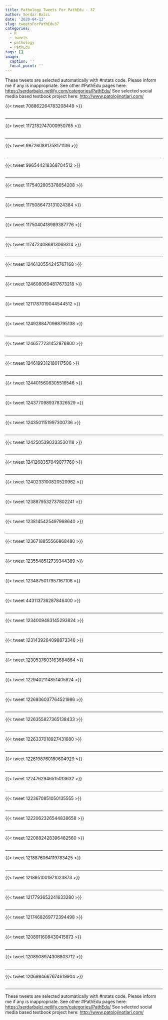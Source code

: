 ```yaml
---
title: Pathology Tweets For PathEdu - 37
author: Serdar Balci
date: '2020-04-13'
slug: tweetsForPathEdu37
categories:
  - R
  - tweets
  - pathology
  - PathEdu
tags: []
image:
  caption: ''
  focal_point: ''
---
```



These tweets are selected automatically with #rstats code. Please inform me if any is inappropriate.
See other #PathEdu pages here: https://serdarbalci.netlify.com/categories/PathEdu/ 
See selected social media based textbook project here: http://www.patolojinotlari.com/

{{< tweet 708862264783208449 >}}
<br>
<br>
<hr>
{{< tweet 1172182747000950785 >}}
<br>
<br>
<hr>
{{< tweet 997260881758171136 >}}
<br>
<br>
<hr>
{{< tweet 996544218368704512 >}}
<br>
<br>
<hr>
{{< tweet 1175402805378654208 >}}
<br>
<br>
<hr>
{{< tweet 1175086473131024384 >}}
<br>
<br>
<hr>
{{< tweet 1175040418989387776 >}}
<br>
<br>
<hr>
{{< tweet 1174724086813069314 >}}
<br>
<br>
<hr>
{{< tweet 1246130554245767168 >}}
<br>
<br>
<hr>
{{< tweet 1246080694817673218 >}}
<br>
<br>
<hr>
{{< tweet 1211787019044544512 >}}
<br>
<br>
<hr>
{{< tweet 1249288470968795138 >}}
<br>
<br>
<hr>
{{< tweet 1246577231452876800 >}}
<br>
<br>
<hr>
{{< tweet 1246199312180117506 >}}
<br>
<br>
<hr>
{{< tweet 1244015608305516546 >}}
<br>
<br>
<hr>
{{< tweet 1243770989378326529 >}}
<br>
<br>
<hr>
{{< tweet 1243501151997300736 >}}
<br>
<br>
<hr>
{{< tweet 1242505390333530118 >}}
<br>
<br>
<hr>
{{< tweet 1241268357049077760 >}}
<br>
<br>
<hr>
{{< tweet 1240233100820520962 >}}
<br>
<br>
<hr>
{{< tweet 1238879532737802241 >}}
<br>
<br>
<hr>
{{< tweet 1238145425497968640 >}}
<br>
<br>
<hr>
{{< tweet 1236718855566868480 >}}
<br>
<br>
<hr>
{{< tweet 1235548512739344389 >}}
<br>
<br>
<hr>
{{< tweet 1234875017957167106 >}}
<br>
<br>
<hr>
{{< tweet 443113736287846400 >}}
<br>
<br>
<hr>
{{< tweet 1234009483145293824 >}}
<br>
<br>
<hr>
{{< tweet 1231439264098873346 >}}
<br>
<br>
<hr>
{{< tweet 1230537603163684864 >}}
<br>
<br>
<hr>
{{< tweet 1229402114851405824 >}}
<br>
<br>
<hr>
{{< tweet 1226936037764521986 >}}
<br>
<br>
<hr>
{{< tweet 1226355827365138433 >}}
<br>
<br>
<hr>
{{< tweet 1226337018927431680 >}}
<br>
<br>
<hr>
{{< tweet 1226198760180604929 >}}
<br>
<br>
<hr>
{{< tweet 1224762946515013632 >}}
<br>
<br>
<hr>
{{< tweet 1223670851050135555 >}}
<br>
<br>
<hr>
{{< tweet 1222062326544838658 >}}
<br>
<br>
<hr>
{{< tweet 1220882428396482560 >}}
<br>
<br>
<hr>
{{< tweet 1218876064119783425 >}}
<br>
<br>
<hr>
{{< tweet 1218951001971023873 >}}
<br>
<br>
<hr>
{{< tweet 1217793652241633280 >}}
<br>
<br>
<hr>
{{< tweet 1217468269772394498 >}}
<br>
<br>
<hr>
{{< tweet 1208911608430415873 >}}
<br>
<br>
<hr>
{{< tweet 1208908974306803712 >}}
<br>
<br>
<hr>
{{< tweet 1206984667674619904 >}}
<br>
<br>
<hr>


These tweets are selected automatically with #rstats code. Please inform me if any is inappropriate.
See other #PathEdu pages here: https://serdarbalci.netlify.com/categories/PathEdu/ 
See selected social media based textbook project here: http://www.patolojinotlari.com/
